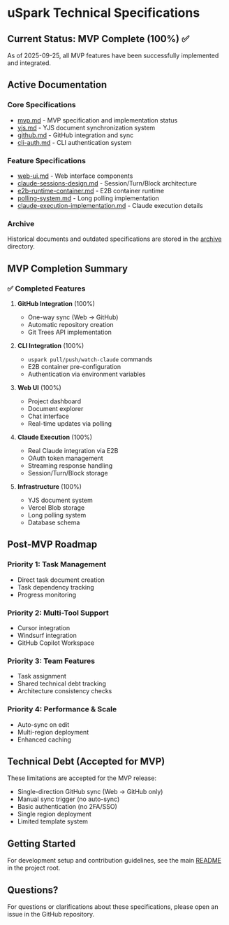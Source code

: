 # uSpark Technical Specifications

## Current Status: MVP Complete (100%) ✅

As of 2025-09-25, all MVP features have been successfully implemented and integrated.

## Active Documentation

### Core Specifications
- [mvp.md](mvp.md) - MVP specification and implementation status
- [yjs.md](yjs.md) - YJS document synchronization system
- [github.md](github.md) - GitHub integration and sync
- [cli-auth.md](cli-auth.md) - CLI authentication system

### Feature Specifications
- [web-ui.md](web-ui.md) - Web interface components
- [claude-sessions-design.md](claude-sessions-design.md) - Session/Turn/Block architecture
- [e2b-runtime-container.md](e2b-runtime-container.md) - E2B container runtime
- [polling-system.md](polling-system.md) - Long polling implementation
- [claude-execution-implementation.md](claude-execution-implementation.md) - Claude execution details

### Archive
Historical documents and outdated specifications are stored in the [archive](archive/) directory.

## MVP Completion Summary

### ✅ Completed Features

1. **GitHub Integration** (100%)
   - One-way sync (Web → GitHub)
   - Automatic repository creation
   - Git Trees API implementation

2. **CLI Integration** (100%)
   - `uspark pull/push/watch-claude` commands
   - E2B container pre-configuration
   - Authentication via environment variables

3. **Web UI** (100%)
   - Project dashboard
   - Document explorer
   - Chat interface
   - Real-time updates via polling

4. **Claude Execution** (100%)
   - Real Claude integration via E2B
   - OAuth token management
   - Streaming response handling
   - Session/Turn/Block storage

5. **Infrastructure** (100%)
   - YJS document system
   - Vercel Blob storage
   - Long polling system
   - Database schema

## Post-MVP Roadmap

### Priority 1: Task Management
- Direct task document creation
- Task dependency tracking
- Progress monitoring

### Priority 2: Multi-Tool Support
- Cursor integration
- Windsurf integration
- GitHub Copilot Workspace

### Priority 3: Team Features
- Task assignment
- Shared technical debt tracking
- Architecture consistency checks

### Priority 4: Performance & Scale
- Auto-sync on edit
- Multi-region deployment
- Enhanced caching

## Technical Debt (Accepted for MVP)

These limitations are accepted for the MVP release:
- Single-direction GitHub sync (Web → GitHub only)
- Manual sync trigger (no auto-sync)
- Basic authentication (no 2FA/SSO)
- Single region deployment
- Limited template system

## Getting Started

For development setup and contribution guidelines, see the main [README](../../README.md) in the project root.

## Questions?

For questions or clarifications about these specifications, please open an issue in the GitHub repository.